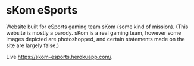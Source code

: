 # sKom eSports
Website built for eSports gaming team sKom (some kind of mission).
(This website is mostly a parody. sKom is a real gaming
team, however some images depicted are photoshopped, and certain
statements made on the site are largely false.)

Live https://skom-esports.herokuapp.com/.
